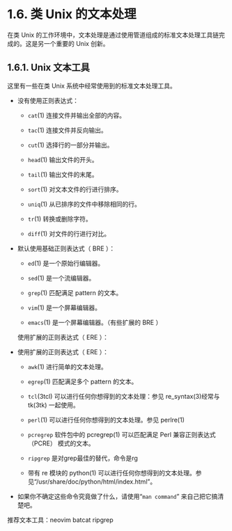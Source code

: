 # 1.6. 类 Unix 的文本处理

在类 Unix 的工作环境中，文本处理是通过使用管道组成的标准文本处理工具链完成的。这是另一个重要的 Unix 创新。

## 1.6.1. Unix 文本工具

这里有一些在类 Unix 系统中经常使用到的标准文本处理工具。

- 没有使用正则表达式：

  - `cat`(1) 连接文件并输出全部的内容。

  - `tac`(1) 连接文件并反向输出。

  - `cut`(1) 选择行的一部分并输出。

  - `head`(1) 输出文件的开头。

  - `tail`(1) 输出文件的末尾。

  - `sort`(1) 对文本文件的行进行排序。

  - `uniq`(1) 从已排序的文件中移除相同的行。

  - `tr`(1) 转换或删除字符。

  - `diff`(1) 对文件的行进行对比。

- 默认使用基础正则表达式（ BRE ）：

  - `ed`(1) 是一个原始行编辑器。

  - `sed`(1) 是一个流编辑器。

  - `grep`(1) 匹配满足 pattern 的文本。

  - `vim`(1) 是一个屏幕编辑器。

  - `emacs`(1) 是一个屏幕编辑器。（有些扩展的 BRE ）

  使用扩展的正则表达式（ ERE ）：

- 使用扩展的正则表达式（ ERE ）：

  - `awk`(1) 进行简单的文本处理。

  - `egrep`(1) 匹配满足多个 pattern 的文本。

  - `tcl`(3tcl) 可以进行任何你想得到的文本处理：参见 re_syntax(3)经常与 tk(3tk) 一起使用。

  - `perl`(1) 可以进行任何你想得到的文本处理。参见 perlre(1)

  - `pcregrep` 软件包中的 pcregrep(1) 可以匹配满足 Perl 兼容正则表达式（PCRE） 模式的文本。

  - `ripgrep` 是对grep最佳的替代，命令是rg

  - 带有 re 模块的 python(1) 可以进行任何你想得到的文本处理。参见“/usr/share/doc/python/html/index.html”。

- 如果你不确定这些命令究竟做了什么，请使用“`man command`” 来自己把它搞清楚吧。

推荐文本工具：neovim batcat ripgrep
